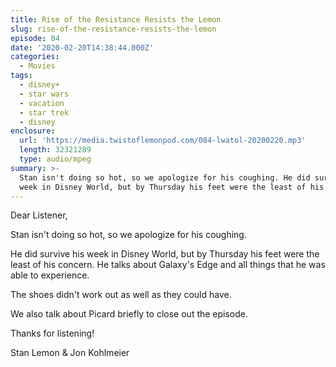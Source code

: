 ```yaml
---
title: Rise of the Resistance Resists the Lemon
slug: rise-of-the-resistance-resists-the-lemon
episode: 84
date: '2020-02-20T14:38:44.000Z'
categories:
  - Movies
tags:
  - disney+
  - star wars
  - vacation
  - star trek
  - disney
enclosure:
  url: 'https://media.twistoflemonpod.com/084-lwatol-20200220.mp3'
  length: 32321289
  type: audio/mpeg
summary: >-
  Stan isn't doing so hot, so we apologize for his coughing. He did survive his
  week in Disney World, but by Thursday his feet were the least of his conce...
---
```


Dear Listener,

Stan isn't doing so hot, so we apologize for his coughing.

He did survive his week in Disney World, but by Thursday his feet were the least of his concern. He talks about Galaxy's Edge and all things that he was able to experience.

The shoes didn't work out as well as they could have.

We also talk about Picard briefly to close out the episode.

Thanks for listening!

Stan Lemon & Jon Kohlmeier
